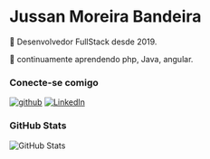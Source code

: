 # Jussan Moreira Bandeira

🔭 Desenvolvedor FullStack desde 2019.

🌱 continuamente aprendendo php, Java, angular.

### Conecte-se comigo

[![github](https://img.shields.io/badge/github-000?style=for-the-badge&logo=github&logoColor=white)](https://github.com/jussanbandeira)
[![LinkedIn](https://www.linkedin.com/in/jussanbandeira?style=for-the-badge&logo=linkedin&logoColor=white)](https://www.linkedin.com/in/jussanbandeira/)



### GitHub Stats

![GitHub Stats](https://github-readme-stats.vercel.app/api?username=jussanbandeira&theme=transparent&bg_color=000&border_color=30A3DC&show_icons=true&icon_color=30A3DC&title_color=E94D5F&text_color=FFF)

